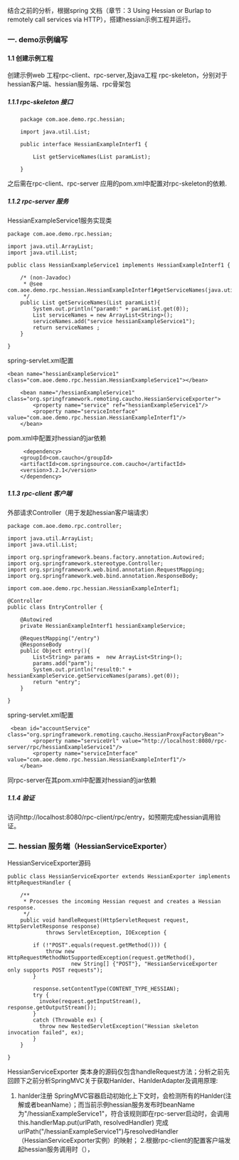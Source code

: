 结合之前的分析，根据spring 文档（章节：3 Using Hessian or Burlap to remotely call services via HTTP），搭建hessian示例工程并运行。

### 一. demo示例编写
#### 1.1 创建示例工程
创建示例web 工程rpc-client、rpc-server,及java工程 rpc-skeleton，分别对于hessian客户端、hessian服务端、rpc骨架包
##### 1.1.1 rpc-skeleton 接口
```language
	package com.aoe.demo.rpc.hessian;

	import java.util.List;

	public interface HessianExampleInterf1 {

		List getServiceNames(List paramList);

	}
```
之后需在rpc-client、rpc-server 应用的pom.xml中配置对rpc-skeleton的依赖.
##### 1.1.2 rpc-server 服务
HessianExampleService1服务实现类
```language
package com.aoe.demo.rpc.hessian;

import java.util.ArrayList;
import java.util.List;

public class HessianExampleService1 implements HessianExampleInterf1 {
	
	/* (non-Javadoc)
	 * @see com.aoe.demo.rpc.hessian.HessianExampleInterf1#getServiceNames(java.util.List)
	 */
	public List getServiceNames(List paramList){
		System.out.println("param0:" + paramList.get(0));
		List serviceNames = new ArrayList<String>();
		serviceNames.add("service hessianExampleService1");
		return serviceNames ;
	}

}

```
spring-servlet.xml配置
```language
<bean name="hessianExampleService1"  class="com.aoe.demo.rpc.hessian.HessianExampleService1"></bean>
	
	<bean name="/hessianExampleService1" class="org.springframework.remoting.caucho.HessianServiceExporter">
	    <property name="service" ref="hessianExampleService1"/>
	    <property name="serviceInterface" value="com.aoe.demo.rpc.hessian.HessianExampleInterf1"/>
	</bean>
```
pom.xml中配置对hessian的jar依赖
```language
     <dependency>
	<groupId>com.caucho</groupId>
	<artifactId>com.springsource.com.caucho</artifactId>
	<version>3.2.1</version>
    </dependency>  
```
##### 1.1.3 rpc-client 客户端
外部请求Controller（用于发起hessian客户端请求）
```language
package com.aoe.demo.rpc.controller;

import java.util.ArrayList;
import java.util.List;

import org.springframework.beans.factory.annotation.Autowired;
import org.springframework.stereotype.Controller;
import org.springframework.web.bind.annotation.RequestMapping;
import org.springframework.web.bind.annotation.ResponseBody;

import com.aoe.demo.rpc.hessian.HessianExampleInterf1;

@Controller
public class EntryController {
	
	@Autowired
	private HessianExampleInterf1 hessianExampleService;
	
	@RequestMapping("/entry")
	@ResponseBody
	public Object entry(){
		List<String> params =  new ArrayList<String>();
		params.add("parm");
		System.out.println("result0:" + hessianExampleService.getServiceNames(params).get(0));
		return "entry";
	}

}
```
spring-servlet.xml配置
```language
 <bean id="accountService" class="org.springframework.remoting.caucho.HessianProxyFactoryBean">
    	<property name="serviceUrl" value="http://localhost:8080/rpc-server/rpc/hessianExampleService1"/>
    	<property name="serviceInterface" value="com.aoe.demo.rpc.hessian.HessianExampleInterf1"/>
	</bean> 
```
同rpc-server在其pom.xml中配置对hessian的jar依赖
##### 1.1.4 验证
访问http://localhost:8080/rpc-client/rpc/entry，如预期完成hessian调用验证。

### 二. hessian 服务端（HessianServiceExporter）
HessianServiceExporter源码
```language
public class HessianServiceExporter extends HessianExporter implements HttpRequestHandler {

	/**
	 * Processes the incoming Hessian request and creates a Hessian response.
	 */
	public void handleRequest(HttpServletRequest request, HttpServletResponse response)
			throws ServletException, IOException {

		if (!"POST".equals(request.getMethod())) {
			throw new HttpRequestMethodNotSupportedException(request.getMethod(),
					new String[] {"POST"}, "HessianServiceExporter only supports POST requests");
		}

		response.setContentType(CONTENT_TYPE_HESSIAN);
		try {
		  invoke(request.getInputStream(), response.getOutputStream());
		}
		catch (Throwable ex) {
		  throw new NestedServletException("Hessian skeleton invocation failed", ex);
		}
	}

}
```
HessianServiceExporter 类本身的源码仅包含handleRequest方法；分析之前先回顾下之前分析SpringMVC关于获取Hanlder、HanlderAdapter及调用原理:
1. hanlder注册
SpringMVC容器启动初始化上下文时，会检测所有的Hanlder(注解或者beanName）；而当前示例hessian服务发布时beanName为"/hessianExampleService1"，符合该规则即在rpc-server启动时，会调用this.handlerMap.put(urlPath, resolvedHandler) 完成urlPath("/hessianExampleService1")与resolvedHandler（HessianServiceExporter实例）的映射；
2.根据rpc-client的配置客户端发起hessian服务调用时（<property name="serviceUrl" value="http://localhost:8080/rpc-server/rpc/hessianExampleService1"/>），



